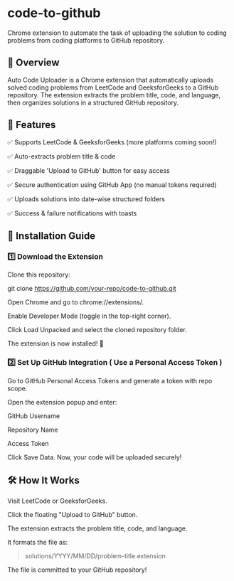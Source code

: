 # code-to-github
Chrome extension to automate the task of uploading the solution to coding problems from coding platforms to GitHub repository.


## 🚀 Overview

Auto Code Uploader is a Chrome extension that automatically uploads solved coding problems from LeetCode and GeeksforGeeks to a GitHub repository. The extension extracts the problem title, code, and language, then organizes solutions in a structured GitHub repository.


## 📌 Features

✅ Supports LeetCode & GeeksforGeeks (more platforms coming soon!)

✅ Auto-extracts problem title & code

✅ Draggable 'Upload to GitHub' button for easy access

✅ Secure authentication using GitHub App (no manual tokens required)

✅ Uploads solutions into date-wise structured folders

✅ Success & failure notifications with toasts

## 🔧 Installation Guide

### 1️⃣ Download the Extension

Clone this repository:

git clone https://github.com/your-repo/code-to-github.git

Open Chrome and go to chrome://extensions/.

Enable Developer Mode (toggle in the top-right corner).

Click Load Unpacked and select the cloned repository folder.

The extension is now installed! 🎉

### 2️⃣ Set Up GitHub Integration ( Use a Personal Access Token )

Go to GitHub Personal Access Tokens and generate a token with repo scope.

Open the extension popup and enter:

GitHub Username

Repository Name

Access Token

Click Save Data. Now, your code will be uploaded securely!

## 🛠 How It Works

Visit LeetCode or GeeksforGeeks.

Click the floating "Upload to GitHub" button.

The extension extracts the problem title, code, and language.

It formats the file as:

>  solutions/YYYY/MM/DD/problem-title.extension

The file is committed to your GitHub repository!


